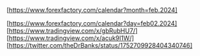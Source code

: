 [https://www.forexfactory.com/calendar?month=feb.2024]


[https://www.forexfactory.com/calendar?day=feb02.2024] 
[https://www.tradingview.com/x/gbRubHU7/]
[https://www.tradingview.com/x/acuk9l1W/]
[https://twitter.com/theDrBanks/status/1752709928404340746]